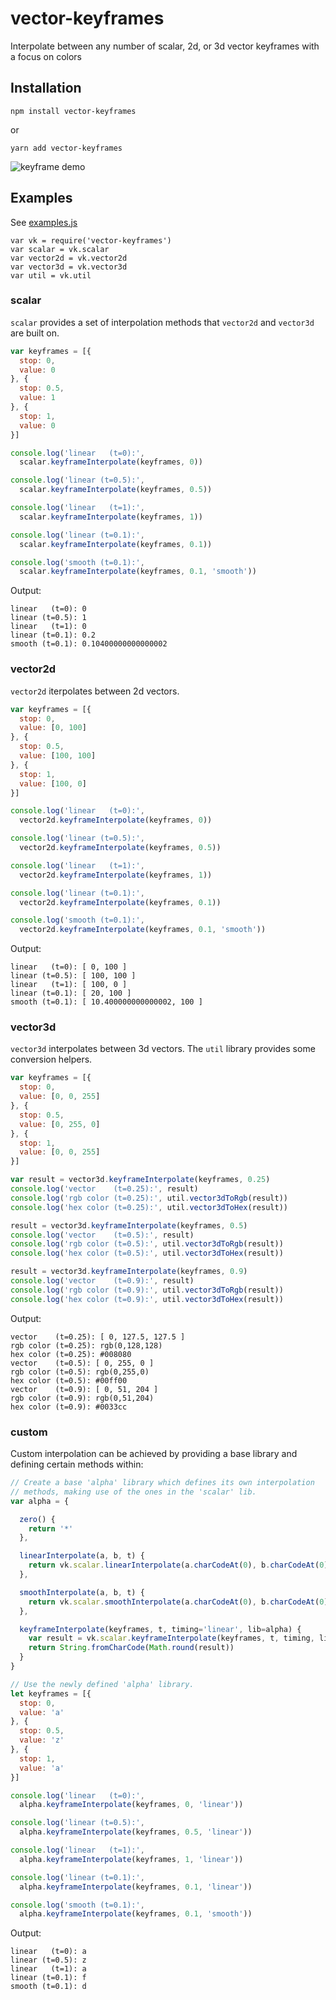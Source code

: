 # vector-keyframes
Interpolate between any number of scalar, 2d, or 3d vector keyframes with a focus on colors

## Installation

    npm install vector-keyframes

or

    yarn add vector-keyframes

![keyframe demo](https://raw.githubusercontent.com/jabney/vector-keyframes/master/meta/demo.gif)

## Examples
See [examples.js](https://github.com/jabney/vector-keyframes/blob/master/example.js)

    var vk = require('vector-keyframes')
    var scalar = vk.scalar
    var vector2d = vk.vector2d
    var vector3d = vk.vector3d
    var util = vk.util

### scalar
`scalar` provides a set of interpolation methods that `vector2d` and `vector3d` are built on.

```javascript
var keyframes = [{
  stop: 0,
  value: 0
}, {
  stop: 0.5,
  value: 1
}, {
  stop: 1,
  value: 0
}]

console.log('linear   (t=0):',
  scalar.keyframeInterpolate(keyframes, 0))

console.log('linear (t=0.5):',
  scalar.keyframeInterpolate(keyframes, 0.5))

console.log('linear   (t=1):',
  scalar.keyframeInterpolate(keyframes, 1))

console.log('linear (t=0.1):',
  scalar.keyframeInterpolate(keyframes, 0.1))

console.log('smooth (t=0.1):',
  scalar.keyframeInterpolate(keyframes, 0.1, 'smooth'))
```

Output:

    linear   (t=0): 0
    linear (t=0.5): 1
    linear   (t=1): 0
    linear (t=0.1): 0.2
    smooth (t=0.1): 0.10400000000000002

### vector2d
`vector2d` iterpolates between 2d vectors.

```javascript
var keyframes = [{
  stop: 0,
  value: [0, 100]
}, {
  stop: 0.5,
  value: [100, 100]
}, {
  stop: 1,
  value: [100, 0]
}]

console.log('linear   (t=0):',
  vector2d.keyframeInterpolate(keyframes, 0))

console.log('linear (t=0.5):',
  vector2d.keyframeInterpolate(keyframes, 0.5))

console.log('linear   (t=1):',
  vector2d.keyframeInterpolate(keyframes, 1))

console.log('linear (t=0.1):',
  vector2d.keyframeInterpolate(keyframes, 0.1))

console.log('smooth (t=0.1):',
  vector2d.keyframeInterpolate(keyframes, 0.1, 'smooth'))
```

Output:

    linear   (t=0): [ 0, 100 ]
    linear (t=0.5): [ 100, 100 ]
    linear   (t=1): [ 100, 0 ]
    linear (t=0.1): [ 20, 100 ]
    smooth (t=0.1): [ 10.400000000000002, 100 ]

### vector3d
`vector3d` interpolates between 3d vectors. The `util` library provides some conversion helpers.

```javascript
var keyframes = [{
  stop: 0,
  value: [0, 0, 255]
}, {
  stop: 0.5,
  value: [0, 255, 0]
}, {
  stop: 1,
  value: [0, 0, 255]
}]

var result = vector3d.keyframeInterpolate(keyframes, 0.25)
console.log('vector    (t=0.25):', result)
console.log('rgb color (t=0.25):', util.vector3dToRgb(result))
console.log('hex color (t=0.25):', util.vector3dToHex(result))

result = vector3d.keyframeInterpolate(keyframes, 0.5)
console.log('vector    (t=0.5):', result)
console.log('rgb color (t=0.5):', util.vector3dToRgb(result))
console.log('hex color (t=0.5):', util.vector3dToHex(result))

result = vector3d.keyframeInterpolate(keyframes, 0.9)
console.log('vector    (t=0.9):', result)
console.log('rgb color (t=0.9):', util.vector3dToRgb(result))
console.log('hex color (t=0.9):', util.vector3dToHex(result))
```

Output:

    vector    (t=0.25): [ 0, 127.5, 127.5 ]
    rgb color (t=0.25): rgb(0,128,128)
    hex color (t=0.25): #008080
    vector    (t=0.5): [ 0, 255, 0 ]
    rgb color (t=0.5): rgb(0,255,0)
    hex color (t=0.5): #00ff00
    vector    (t=0.9): [ 0, 51, 204 ]
    rgb color (t=0.9): rgb(0,51,204)
    hex color (t=0.9): #0033cc

### custom
Custom interpolation can be achieved by providing a base library and defining
certain methods within:

```javascript
// Create a base 'alpha' library which defines its own interpolation
// methods, making use of the ones in the 'scalar' lib.
var alpha = {

  zero() {
    return '*'
  },

  linearInterpolate(a, b, t) {
    return vk.scalar.linearInterpolate(a.charCodeAt(0), b.charCodeAt(0), t)
  },

  smoothInterpolate(a, b, t) {
    return vk.scalar.smoothInterpolate(a.charCodeAt(0), b.charCodeAt(0), t)
  },

  keyframeInterpolate(keyframes, t, timing='linear', lib=alpha) {
    var result = vk.scalar.keyframeInterpolate(keyframes, t, timing, lib)
    return String.fromCharCode(Math.round(result))
  }
}

// Use the newly defined 'alpha' library.
let keyframes = [{
  stop: 0,
  value: 'a'
}, {
  stop: 0.5,
  value: 'z'
}, {
  stop: 1,
  value: 'a'
}]

console.log('linear   (t=0):',
  alpha.keyframeInterpolate(keyframes, 0, 'linear'))

console.log('linear (t=0.5):',
  alpha.keyframeInterpolate(keyframes, 0.5, 'linear'))

console.log('linear   (t=1):',
  alpha.keyframeInterpolate(keyframes, 1, 'linear'))

console.log('linear (t=0.1):',
  alpha.keyframeInterpolate(keyframes, 0.1, 'linear'))

console.log('smooth (t=0.1):',
  alpha.keyframeInterpolate(keyframes, 0.1, 'smooth'))
```

Output:

    linear   (t=0): a
    linear (t=0.5): z
    linear   (t=1): a
    linear (t=0.1): f
    smooth (t=0.1): d
